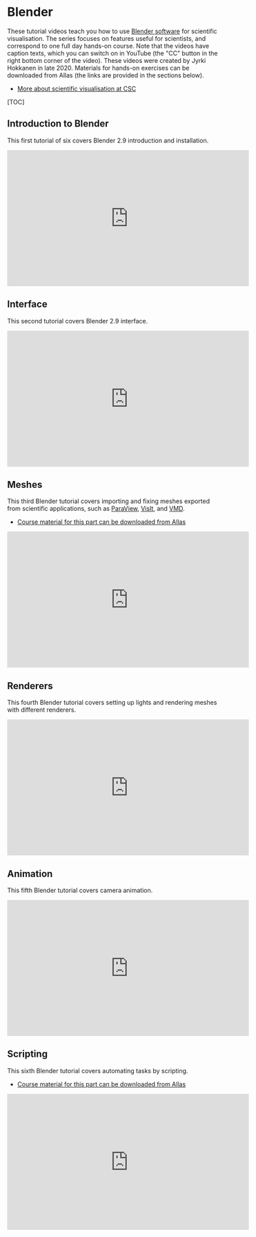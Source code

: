 # Blender 

These tutorial videos teach you how to use [Blender software](https://www.blender.org/) for scientific visualisation. 
The series focuses on features useful for scientists, and correspond to one full day hands-on course.
Note that the videos have caption texts, which you can switch on in YouTube (the "CC" button in the right bottom corner of the video).
These videos were created by Jyrki Hokkanen in late 2020.
Materials for hands-on exercises can be downloaded from Allas (the links are provided in the sections below).

* [More about scientific visualisation at CSC](https://research.csc.fi/visualization)

[TOC]

## Introduction to Blender

This first tutorial of six covers Blender 2.9 introduction and installation. 

<iframe width="560" height="315" src="https://www.youtube.com/embed/vQBVt7GFbL0" frameborder="0" allow="accelerometer; autoplay; clipboard-write; encrypted-media; gyroscope; picture-in-picture" allowfullscreen></iframe>

## Interface

This second tutorial covers Blender 2.9 interface. 

<iframe width="560" height="315" src="https://www.youtube.com/embed/0Zof1mHSkNA" frameborder="0" allow="accelerometer; autoplay; clipboard-write; encrypted-media; gyroscope; picture-in-picture" allowfullscreen></iframe>

## Meshes

This third Blender tutorial covers importing and fixing meshes exported from scientific applications, such as [ParaView](../../apps/paraview.md),
 [VisIt](../../apps/visit.md), and [VMD](../../apps/vmd.md).
 
* [Course material for this part can be downloaded from Allas](https://a3s.fi/blendermaterials/Blender_tutorial_series_demo_files.zip)

<iframe width="560" height="315" src="https://www.youtube.com/embed/aGmGgZ9ORhU" frameborder="0" allow="accelerometer; autoplay; clipboard-write; encrypted-media; gyroscope; picture-in-picture" allowfullscreen></iframe>

## Renderers

This fourth Blender tutorial covers setting up lights and rendering meshes with different renderers. 

<iframe width="560" height="315" src="https://www.youtube.com/embed/BzvIeGTNLTs" frameborder="0" allow="accelerometer; autoplay; clipboard-write; encrypted-media; gyroscope; picture-in-picture" allowfullscreen></iframe>

## Animation

This fifth Blender tutorial covers camera animation. 

<iframe width="560" height="315" src="https://www.youtube.com/embed/LwWG1R7i9GI" frameborder="0" allow="accelerometer; autoplay; clipboard-write; encrypted-media; gyroscope; picture-in-picture" allowfullscreen></iframe>

##  Scripting 

This sixth Blender tutorial covers automating tasks by scripting. 

* [Course material for this part can be downloaded from Allas](https://a3s.fi/blendermaterials/Blender_tutorial_series_demo_files.zip)

<iframe width="560" height="315" src="https://www.youtube.com/embed/EHjhtq1ODk8" frameborder="0" allow="accelerometer; autoplay; clipboard-write; encrypted-media; gyroscope; picture-in-picture" allowfullscreen></iframe>
